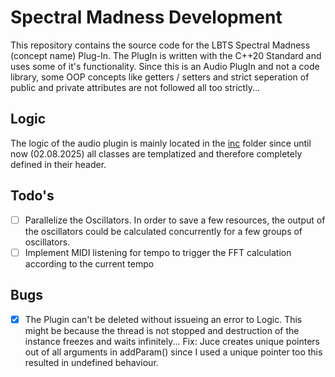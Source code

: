 # Spectral Madness Development

This repository contains the source code for the LBTS Spectral Madness (concept name) Plug-In.
The PlugIn is written with the C++20 Standard and uses some of it's functionality.
Since this is an Audio PlugIn and not a code library, some OOP concepts like getters / setters
and strict seperation of public and private attributes are not followed all too strictly...

## Logic

The logic of the audio plugin is mainly located in the [inc](./inc/) folder since until now (02.08.2025) all classes
are templatized and therefore completely defined in their header.

## Todo's

- [ ] Parallelize the Oscillators. In order to save a few resources, the output of the oscillators could be calculated
concurrently for a few groups of oscillators.
- [ ] Implement MIDI listening for tempo to trigger the FFT calculation according to the current tempo

## Bugs

- [x] The Plugin can't be deleted without issueing an error to Logic. This might be because the thread is not stopped
and destruction of the instance freezes and waits infinitely...
Fix: Juce creates unique pointers out of all arguments in addParam() since I used a unique pointer too this resulted
in undefined behaviour.

